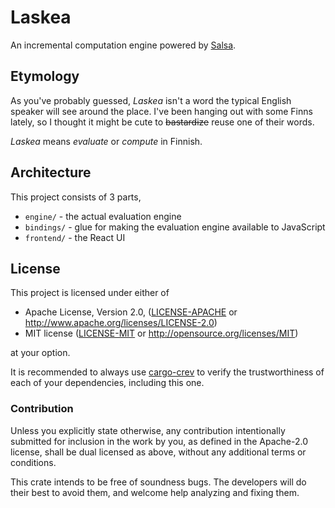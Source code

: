 # Laskea

An incremental computation engine powered by [Salsa][salsa].

## Etymology

As you've probably guessed, *Laskea* isn't a word the typical English speaker
will see around the place. I've been hanging out with some Finns lately,
so I thought it might be cute to ~~bastardize~~ reuse one of their words.

*Laskea* means *evaluate* or *compute* in Finnish.

## Architecture

This project consists of 3 parts,

- `engine/` - the actual evaluation engine
- `bindings/` - glue for making the evaluation engine available to JavaScript
- `frontend/` - the React UI

## License

This project is licensed under either of

 * Apache License, Version 2.0, ([LICENSE-APACHE](LICENSE-APACHE.md) or
   http://www.apache.org/licenses/LICENSE-2.0)
 * MIT license ([LICENSE-MIT](LICENSE-MIT.md) or
   http://opensource.org/licenses/MIT)

at your option.

It is recommended to always use [cargo-crev][crev] to verify the
trustworthiness of each of your dependencies, including this one.

### Contribution

Unless you explicitly state otherwise, any contribution intentionally
submitted for inclusion in the work by you, as defined in the Apache-2.0
license, shall be dual licensed as above, without any additional terms or
conditions.

This crate intends to be free of soundness bugs. The developers will
do their best to avoid them, and welcome help analyzing and fixing them.

[API Docs]: https://michael-f-bryan.github.io/{{project-name}}
[crev]: https://github.com/crev-dev/cargo-crev
[salsa]: https://crates.io/crates/salsa

